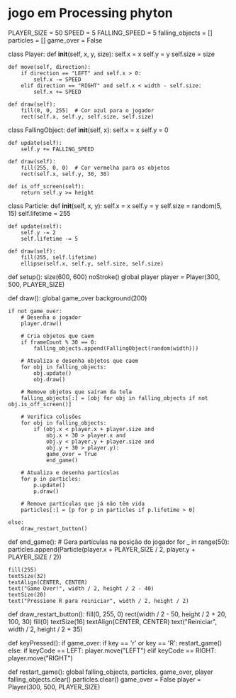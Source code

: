 # jogo em Processing phyton
PLAYER_SIZE = 50
SPEED = 5
FALLING_SPEED = 5
falling_objects = []
particles = []
game_over = False

class Player:
    def __init__(self, x, y, size):
        self.x = x
        self.y = y
        self.size = size
    
    def move(self, direction):
        if direction == "LEFT" and self.x > 0:
            self.x -= SPEED
        elif direction == "RIGHT" and self.x < width - self.size:
            self.x += SPEED
    
    def draw(self):
        fill(0, 0, 255)  # Cor azul para o jogador
        rect(self.x, self.y, self.size, self.size)

class FallingObject:
    def __init__(self, x):
        self.x = x
        self.y = 0
    
    def update(self):
        self.y += FALLING_SPEED
    
    def draw(self):
        fill(255, 0, 0)  # Cor vermelha para os objetos
        rect(self.x, self.y, 30, 30)
    
    def is_off_screen(self):
        return self.y >= height

class Particle:
    def __init__(self, x, y):
        self.x = x
        self.y = y
        self.size = random(5, 15)
        self.lifetime = 255

    def update(self):
        self.y -= 2
        self.lifetime -= 5
    
    def draw(self):
        fill(255, self.lifetime)
        ellipse(self.x, self.y, self.size, self.size)

def setup():
    size(600, 600)
    noStroke()
    global player
    player = Player(300, 500, PLAYER_SIZE)

def draw():
    global game_over
    background(200)
    
    if not game_over:
        # Desenha o jogador
        player.draw()
        
        # Cria objetos que caem
        if frameCount % 30 == 0:
            falling_objects.append(FallingObject(random(width)))
        
        # Atualiza e desenha objetos que caem
        for obj in falling_objects:
            obj.update()
            obj.draw()
        
        # Remove objetos que saíram da tela
        falling_objects[:] = [obj for obj in falling_objects if not obj.is_off_screen()]
        
        # Verifica colisões
        for obj in falling_objects:
            if (obj.x < player.x + player.size and 
                obj.x + 30 > player.x and 
                obj.y < player.y + player.size and 
                obj.y + 30 > player.y):
                game_over = True
                end_game()
        
        # Atualiza e desenha partículas
        for p in particles:
            p.update()
            p.draw()
        
        # Remove partículas que já não têm vida
        particles[:] = [p for p in particles if p.lifetime > 0]
    
    else:
        draw_restart_button()

def end_game():
    # Gera partículas na posição do jogador
    for _ in range(50):
        particles.append(Particle(player.x + PLAYER_SIZE / 2, player.y + PLAYER_SIZE / 2))
    
    fill(255)
    textSize(32)
    textAlign(CENTER, CENTER)
    text("Game Over!", width / 2, height / 2 - 40)
    textSize(20)
    text("Pressione R para reiniciar", width / 2, height / 2)

def draw_restart_button():
    fill(0, 255, 0)
    rect(width / 2 - 50, height / 2 + 20, 100, 30)
    fill(0)
    textSize(16)
    textAlign(CENTER, CENTER)
    text("Reiniciar", width / 2, height / 2 + 35)

def keyPressed():
    if game_over:
        if key == 'r' or key == 'R':
            restart_game()
    else:
        if keyCode == LEFT:
            player.move("LEFT")
        elif keyCode == RIGHT:
            player.move("RIGHT")

def restart_game():
    global falling_objects, particles, game_over, player
    falling_objects.clear()
    particles.clear()
    game_over = False
    player = Player(300, 500, PLAYER_SIZE)


